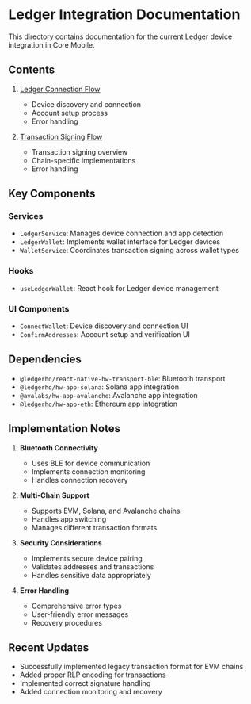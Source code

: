 # Ledger Integration Documentation

This directory contains documentation for the current Ledger device integration in Core Mobile.

## Contents

1. [Ledger Connection Flow](./ledger-connection.md)
   - Device discovery and connection
   - Account setup process
   - Error handling

2. [Transaction Signing Flow](./transaction-signing.md)
   - Transaction signing overview
   - Chain-specific implementations
   - Error handling

## Key Components

### Services
- `LedgerService`: Manages device connection and app detection
- `LedgerWallet`: Implements wallet interface for Ledger devices
- `WalletService`: Coordinates transaction signing across wallet types

### Hooks
- `useLedgerWallet`: React hook for Ledger device management

### UI Components
- `ConnectWallet`: Device discovery and connection UI
- `ConfirmAddresses`: Account setup and verification UI

## Dependencies

- `@ledgerhq/react-native-hw-transport-ble`: Bluetooth transport
- `@ledgerhq/hw-app-solana`: Solana app integration
- `@avalabs/hw-app-avalanche`: Avalanche app integration
- `@ledgerhq/hw-app-eth`: Ethereum app integration

## Implementation Notes

1. **Bluetooth Connectivity**
   - Uses BLE for device communication
   - Implements connection monitoring
   - Handles connection recovery

2. **Multi-Chain Support**
   - Supports EVM, Solana, and Avalanche chains
   - Handles app switching
   - Manages different transaction formats

3. **Security Considerations**
   - Implements secure device pairing
   - Validates addresses and transactions
   - Handles sensitive data appropriately

4. **Error Handling**
   - Comprehensive error types
   - User-friendly error messages
   - Recovery procedures

## Recent Updates

- Successfully implemented legacy transaction format for EVM chains
- Added proper RLP encoding for transactions
- Implemented correct signature handling
- Added connection monitoring and recovery
